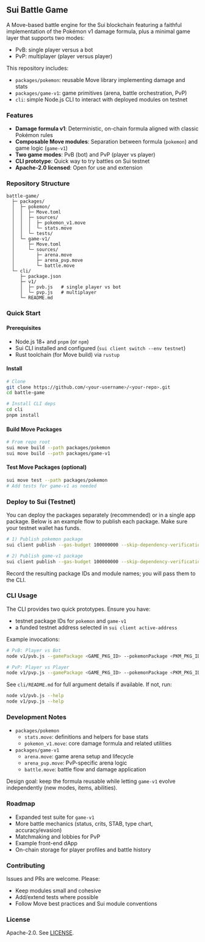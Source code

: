## Sui Battle Game

A Move-based battle engine for the Sui blockchain featuring a faithful implementation of the Pokémon v1 damage formula, plus a minimal game layer that supports two modes:
- PvB: single player versus a bot
- PvP: multiplayer (player versus player)

This repository includes:
- `packages/pokemon`: reusable Move library implementing damage and stats
- `packages/game-v1`: game primitives (arena, battle orchestration, PvP)
- `cli`: simple Node.js CLI to interact with deployed modules on testnet

### Features
- **Damage formula v1**: Deterministic, on-chain formula aligned with classic Pokémon rules
- **Composable Move modules**: Separation between formula (`pokemon`) and game logic (`game-v1`)
- **Two game modes**: PvB (bot) and PvP (player vs player)
- **CLI prototype**: Quick way to try battles on Sui testnet
- **Apache-2.0 licensed**: Open for use and extension

### Repository Structure
```
battle-game/
  ├─ packages/
  │  ├─ pokemon/
  │  │  ├─ Move.toml
  │  │  ├─ sources/
  │  │  │  ├─ pokemon_v1.move
  │  │  │  └─ stats.move
  │  │  └─ tests/
  │  └─ game-v1/
  │     ├─ Move.toml
  │     └─ sources/
  │        ├─ arena.move
  │        ├─ arena_pvp.move
  │        └─ battle.move
  └─ cli/
     ├─ package.json
     ├─ v1/
     │  ├─ pvb.js   # single player vs bot
     │  └─ pvp.js   # multiplayer
     └─ README.md
```

### Quick Start

#### Prerequisites
- Node.js 18+ and `pnpm` (or `npm`)
- Sui CLI installed and configured (`sui client switch --env testnet`)
- Rust toolchain (for Move build) via `rustup`

#### Install
```bash
# Clone
git clone https://github.com/<your-username>/<your-repo>.git
cd battle-game

# Install CLI deps
cd cli
pnpm install
```

#### Build Move Packages
```bash
# From repo root
sui move build --path packages/pokemon
sui move build --path packages/game-v1
```

#### Test Move Packages (optional)
```bash
sui move test --path packages/pokemon
# Add tests for game-v1 as needed
```

### Deploy to Sui (Testnet)
You can deploy the packages separately (recommended) or in a single app package. Below is an example flow to publish each package. Make sure your testnet wallet has funds.

```bash
# 1) Publish pokemon package
sui client publish --gas-budget 100000000 --skip-dependency-verification --path packages/pokemon

# 2) Publish game-v1 package
sui client publish --gas-budget 100000000 --skip-dependency-verification --path packages/game-v1
```

Record the resulting package IDs and module names; you will pass them to the CLI.

### CLI Usage

The CLI provides two quick prototypes. Ensure you have:
- testnet package IDs for `pokemon` and `game-v1`
- a funded testnet address selected in `sui client active-address`

Example invocations:
```bash
# PvB: Player vs Bot
node v1/pvb.js --gamePackage <GAME_PKG_ID> --pokemonPackage <PKM_PKG_ID> --gasBudget 100000000

# PvP: Player vs Player
node v1/pvp.js --gamePackage <GAME_PKG_ID> --pokemonPackage <PKM_PKG_ID> --player2 <ADDRESS> --gasBudget 100000000
```

See `cli/README.md` for full argument details if available. If not, run:
```bash
node v1/pvb.js --help
node v1/pvp.js --help
```

### Development Notes

- `packages/pokemon`
  - `stats.move`: definitions and helpers for base stats
  - `pokemon_v1.move`: core damage formula and related utilities
- `packages/game-v1`
  - `arena.move`: game arena setup and lifecycle
  - `arena_pvp.move`: PvP-specific arena logic
  - `battle.move`: battle flow and damage application

Design goal: keep the formula reusable while letting `game-v1` evolve independently (new modes, items, abilities).

### Roadmap
- Expanded test suite for `game-v1`
- More battle mechanics (status, crits, STAB, type chart, accuracy/evasion)
- Matchmaking and lobbies for PvP
- Example front-end dApp
- On-chain storage for player profiles and battle history

### Contributing
Issues and PRs are welcome. Please:
- Keep modules small and cohesive
- Add/extend tests where possible
- Follow Move best practices and Sui module conventions

### License
Apache-2.0. See [LICENSE](./LICENSE).
